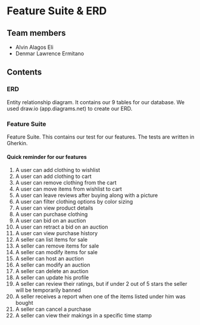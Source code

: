 # Feature Suite & ERD

## Team members
- Alvin Alagos Eli
- Denmar Lawrence Ermitano

## Contents
### ERD
Entity relationship diagram. It contains our 9 tables for our database. We used draw.io (app.diagrams.net) to create our ERD.

### Feature Suite
Feature Suite. This contains our test for our features. The tests are written in Gherkin.

#### Quick reminder for our features

1. A user can add clothing to wishlist
2. A user can add clothing to cart
3. A user can remove clothing from the cart
4. A user can move items from wishlist to cart
5. A user can leave reviews after buying along with a picture
6. A user can filter clothing options by color sizing
7. A user can view product details
8. A user can purchase clothing
9. A user can bid on an auction
10. A user can retract a bid on an auction
11. A user can view purchase history 
12. A seller can list items for sale
13. A seller can remove items for sale
14. A seller can modify items for sale
15. A seller can host an auction
16. A seller can modify an auction
17. A seller can delete an auction
18. A seller can update his profile
19. A seller can review their ratings, but if under 2 out of 5 stars the seller will be temporarily banned
20. A seller receives a report when one of the items listed under him was bought
21. A seller can cancel a purchase
22. A seller can view their makings in a specific time stamp
